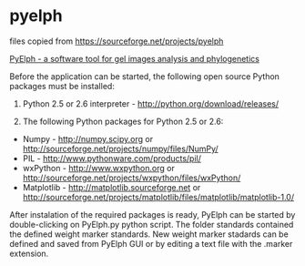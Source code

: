 # pyelph


files copied from https://sourceforge.net/projects/pyelph

[PyElph - a software tool for gel images analysis and phylogenetics](https://bmcbioinformatics.biomedcentral.com/articles/10.1186/1471-2105-13-9)

Before the application can be started, the following open source Python packages must be installed:

1. Python 2.5 or 2.6 interpreter - http://python.org/download/releases/

2. The following Python packages for Python 2.5 or 2.6:

- Numpy - http://numpy.scipy.org or http://sourceforge.net/projects/numpy/files/NumPy/
- PIL - http://www.pythonware.com/products/pil/
- wxPython - http://www.wxpython.org or http://sourceforge.net/projects/wxpython/files/wxPython/
- Matplotlib - http://matplotlib.sourceforge.net or http://sourceforge.net/projects/matplotlib/files/matplotlib/matplotlib-1.0/

After instalation of the required packages is ready, PyElph can be started by double-clicking on PyElph.py python script. 
The folder standards contained the defined weight marker standards. New weight marker stadards can be defined and saved from 
PyElph GUI or by editing a text file with the .marker extension.
